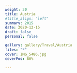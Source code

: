 ```yaml
---
weight: 30
title: Austria
#title_align: "left"
summary: 2015 
date: 2020-12-15
draft: false
personal: false

gallery: gallery/Travel/Austria
files: "*"
cover: IMG_5486.jpg
coverPos: 80%

---
```

